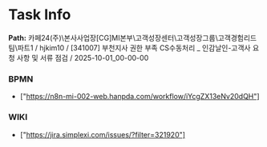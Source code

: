 # Task Info

**Path:** 카페24(주)\본사사업장\[CG]MI본부\고객성장센터\고객성장그룹\고객경험리드팀\파트1 / hjkim10 / [341007] 부천지사 권한 부족 CS수동처리 _ 인감날인-고객사 요청 사항 및 서류 점검 / 2025-10-01_00-00-00

### BPMN
- ["https://n8n-mi-002-web.hanpda.com/workflow/iYcgZX13eNv20dQH"]

### WIKI
- ["https://jira.simplexi.com/issues/?filter=321920"]

